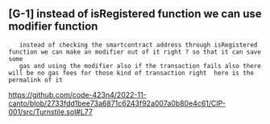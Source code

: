 ## [G-1] instead of isRegistered function we can use modifier function 
       instead of checking the smartcontract address through isRegistered function we can make an modifier out of it right ? so that it can save some 
       gas and using the modifier also if the transaction fails also there will be no gas fees for those kind of transaction right  here is the permalink of it
https://github.com/code-423n4/2022-11-canto/blob/2733fdd1bee73a6871c6243f92a007a0b80e4c61/CIP-001/src/Turnstile.sol#L77
